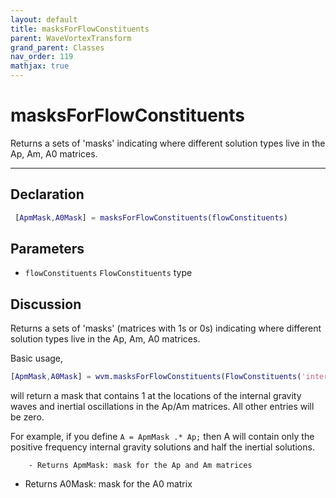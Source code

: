 ```yaml
---
layout: default
title: masksForFlowConstituents
parent: WaveVortexTransform
grand_parent: Classes
nav_order: 119
mathjax: true
---
```


#  masksForFlowConstituents

Returns a sets of 'masks' indicating where different solution types live in the Ap, Am, A0 matrices.


---

## Declaration
```matlab
 [ApmMask,A0Mask] = masksForFlowConstituents(flowConstituents)
```
## Parameters
+ `flowConstituents`  `FlowConstituents` type

## Discussion

  Returns a sets of 'masks' (matrices with 1s or 0s) indicating where
  different solution types live in the Ap, Am, A0 matrices.
 
  Basic usage,
  ```matlab
  [ApmMask,A0Mask] = wvm.masksForFlowConstituents(FlowConstituents('internalGravityWave','inertialOscillation');
  ```
  will return a mask that contains 1 at the locations of the internal
  gravity waves and inertial oscillations in the Ap/Am matrices. All other
  entries will be zero.
 
  For example, if you define ``A = ApmMask .* Ap;`` then A will contain only the
  positive frequency internal gravity solutions and half the inertial solutions.
 
        - Returns ApmMask: mask for the Ap and Am matrices
  - Returns A0Mask: mask for the A0 matrix
